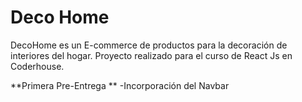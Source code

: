 # Deco Home

DecoHome es un E-commerce de productos para la decoración de interiores del hogar.
Proyecto realizado para el curso de React Js en Coderhouse.

**Primera Pre-Entrega **
-Incorporación del Navbar